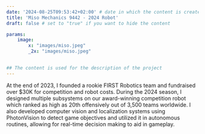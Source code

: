 ```yaml
---
date: '2024-08-25T09:53:42+02:00' # date in which the content is created - defaults to "today"
title: 'Miso Mechanics 9442 - 2024 Robot'
draft: false # set to "true" if you want to hide the content 

params:
    image:  
        x: "images/miso.jpeg"
        _2x: "images/miso.jpeg"
    

## The content is used for the description of the project
---
```


At the end of 2023, I founded a rookie FIRST Robotics team and fundraised over $30K for competition and robot costs. During the 2024 season, I designed multiple subsystems on our award-winning competition robot which ranked as high as 20th offensively out of 3,500 teams worldwide. I also developed computer vision and localization systems using PhotonVision to detect game objectives and utilized it in autonomous routines, allowing for real-time decision making to aid in gameplay.
